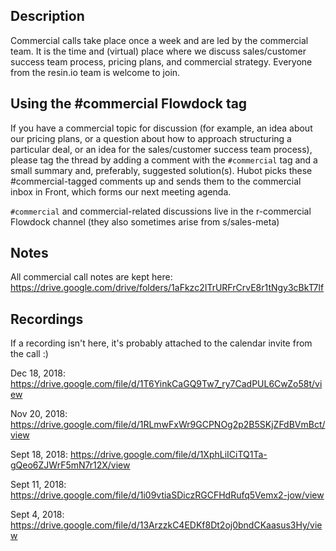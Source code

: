 ## Description
Commercial calls take place once a week and are led by the commercial team. It is the time and (virtual) place where we discuss sales/customer success team process, pricing plans, and commercial strategy. Everyone from the resin.io team is welcome to join.

## Using the #commercial Flowdock tag
If you have a commercial topic for discussion (for example, an idea about our pricing plans, or a question about how to approach structuring a particular deal, or an idea for the sales/customer success team process), please tag the thread by adding a comment with the `#commercial` tag and a small summary and, preferably, suggested solution(s). Hubot picks these #commercial-tagged comments up and sends them to the commercial inbox in Front, which forms our next meeting agenda.

`#commercial` and commercial-related discussions live in the r-commercial Flowdock channel (they also sometimes arise from s/sales-meta)

## Notes

All commercial call notes are kept here: https://drive.google.com/drive/folders/1aFkzc2ITrURFrCrvE8r1tNgy3cBkT7lf 

## Recordings 

If a recording isn't here, it's probably attached to the calendar invite from the call :) 

Dec 18, 2018: https://drive.google.com/file/d/1T6YinkCaGQ9Tw7_ry7CadPUL6CwZo58t/view

Nov 20, 2018: https://drive.google.com/file/d/1RLmwFxWr9GCPNOg2p2B5SKjZFdBVmBct/view

Sept 18, 2018: https://drive.google.com/file/d/1XphLiICiTQ1Ta-gQeo6ZJWrF5mN7r12X/view

Sept 11, 2018: https://drive.google.com/file/d/1i09vtiaSDiczRGCFHdRufq5Vemx2-jow/view

Sept 4, 2018: https://drive.google.com/file/d/13ArzzkC4EDKf8Dt2oj0bndCKaasus3Hy/view